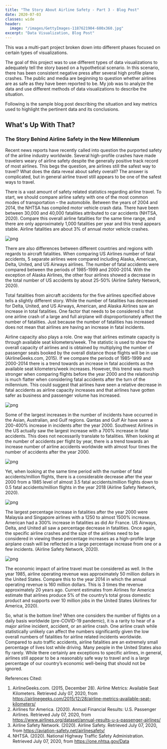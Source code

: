 ```yaml
---
title: "The Story About Airline Safety - Part 3 - Blog Post"
date: 2020-07-03
classes: wide
header:
  image: "/images/GettyImages-1187621904-600x360.jpg"
excerpt: "Data Visualization, Blog Post"
---
```

This was a multi-part project broken down into different phases focused on certain types of visualizations.

The goal of this project was to use different types of data visualizations to adequately tell the story based on a hypothetical scenario.  In this scenario, there has been consistent negative press after several high profile plane crashes.  The public and media are beginning to question whether airlines are as safe as they have been reported to be.  My job was to analyze the data and use different methods of data visualizations to describe the situation.

Following is the sample blog post describing the situation and key metrics used to highlight the pertinent data and its conclusions.

## What's Up With That?
### The Story Behind Airline Safety in the New Millennium

Recent news reports have recently called into question the purported safety of the airline industry worldwide.  Several high-profile crashes have made travelers weary of airline safety despite the generally positive track record of most airlines.  This begs the question, are airlines still the safest way to travel?  What does the data reveal about safety overall?  The answer is complicated, but in general airline travel still appears to be one of the safest ways to travel.

There is a vast amount of safety related statistics regarding airline travel.  To start, we should compare airline safety with one of the most common modes of transportation – the automobile.  Between the years of 2004 and 2014, the NHTSA has compiled motor vehicle crash data.  There have been between 30,000 and 40,000 fatalities attributed to car accidents (NHTSA, 2020). Compare this overall airline fatalities for the same time range, and there are only approximately 1,000 fatalities per year and this trend appears stable.  Airline fatalities are about 3% of annual motor vehicle crashes.

![png](/images/dataviz/Blog1.png)

There are also differences between different countries and regions with regards to aircraft fatalities.  When comparing US Airlines number of fatal accidents, 5 separate airlines were compared including Alaska, American, Delta, United, and US Airways airlines.  The number of fatal accidents were compared between the periods of 1985-1999 and 2000-2014.  With the exception of Alaska Airlines, the other four airlines showed a decrease in the total number of US accidents by about 25-50% (Airline Safety Network, 2020).

Total fatalities from aircraft accidents for the five airlines specified above tells a slightly different story.  While the number of fatalities has decreased for Delta, United, and US Airways, American, and Alaska Airlines saw an increase in total fatalities.  One factor that needs to be considered is that one airline crash of a large and full airplane will disproportionately affect the number of fatalities.  Just because the number of fatalities has increased does not mean that airlines are having an increase in fatal incidents.

Airline capacity also plays a role.  One way that airlines estimate capacity is through available seat kilometers/week.  The statistic is used to show the overall capacity of airlines and is obtained by multiplying the number of passenger seats booked by the overall distance those flights will be in use (AirlineGeeks.com, 2015).  If we compare the periods of 1985-1999 and 2000-2014 there is a trend towards an increase in fatal accidents as the available seat kilometers/week increases.  However, this trend was much stronger when comparing flights before the year 2000 and the relationship is much flatter when considering fatal accidents after the turn of the millennium.  This could suggest that airlines have seen a relative decrease in fatal accidents as airline capacity increases and that airlines have gotten safer as business and passenger volume has increased.

![png](/images/dataviz/airlinecapacity.png)

Some of the largest increases in the number of incidents have occurred in the Asian, Australian, and Gulf regions.  Qantas and Gulf Air have seen a 200-400% increase in incidents after the year 2000.  Southwest Airlines in the US actually saw the largest increase with a 700% increase in fatal accidents.  This does not necessarily translate to fatalities.  When looking at the number of accidents per flight by year, there is a trend towards an increase number of airline accidents worldwide with almost four times the number of accidents after the year 2000.  

![png](/images/dataviz/airlineincidents.png)

Yet, when looking at the same time period with the number of fatal accidents/million flights, there is a considerable decrease after the year 2000 from a 1985 level of almost 3.5 fatal accidents/million flights down to 0.5 fatal accidents/million flights in the year 2018 (Airline Safety Network, 2020).

![png](/images/dataviz/fatalaccidents.png)

The largest percentage increase in fatalities after the year 2000 were Malaysia and Singapore airlines with a 1250 to almost 1500% increase.  American had a 300% increase in fatalities as did Air France.  US Airways, Delta, and United all saw a percentage decrease in fatalities.  Once again, the specific airline crashes and the size of the airlines need to be considered in viewing these percentage increases as a high-profile large airplane crash will be reflected in a large percentage increase from one or a few incidents. (Airline Safety Network, 2020).

![png](/images/dataviz/usfatalities.png)

The economic impact of airline travel must be considered as well.  In the year 1985, airline operating revenue was approximately 50 million dollars in the United States.  Compare this to the year 2014 in which the annual operating revenue is 160 million dollars.  This is 3 times the revenue approximately 20 years ago.  Current estimates from Airlines for America estimate that airlines produce 5% of the country’s total gross domestic product and supports over 10 million jobs in the United States (Airlines for America, 2020).

So, what is the bottom line?  When one considers the number of flights on a daily basis worldwide (pre-COVID-19 pandemic), it is a rarity to hear of a major airline incident, accident, or an airline crash.  One airline crash while statistically unlikely can affect the numbers significantly given the low overall numbers of fatalities for airline related incidents worldwide.  Compared to auto traffic accidents, airline fatalities are an extremely small percentage of lives lost while driving.  Many people in the United States also fly rarely.  While there certainly are exceptions to specific airlines, in general, airlines still appear to be a reasonably safe way to travel and is a large percentage of our country’s economic well-being that should not be ignored.

References Cited:
1.	AirlineGeeks.com. (2015, December 28). Airline Metrics: Available Seat Kilometers. Retrieved July 07, 2020, from https://airlinegeeks.com/2015/12/28/airline-metrics-available-seat-kilometers/
2.	Airlines for America. (2020). Annual Financial Results: U.S. Passenger Airlines. Retrieved July 07, 2020, from https://www.airlines.org/dataset/annual-results-u-s-passenger-airlines/
3.	Airline Safety Network. (2020). Airline Safety. Retrieved July 07, 2020, from https://aviation-safety.net/airlinesafety/
4.	NHTSA. (2020). National Highway Traffic Safety Administration. Retrieved July 07, 2020, from https://one.nhtsa.gov/Data

